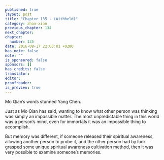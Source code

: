 ```yaml
---
published: true
layout: post
title: "Chapter 135 - (Withheld)"
category: zhan-xian
previous_chapter: 134
next_chapter:
chapter:
  number: 135
date: 2016-08-17 22:03:01 +0200
has_note: false
note: ""
is_sponsored: false
sponsors: []
has_credits: false
translator:
editor:
proofreader:
is_preview: true
---
```

Mo Qian’s words stunned Yang Chen.

Just as Mo Qian has said, wanting to know what other person was thinking was simply an impossible matter. The most unpredictable thing in this world was a person’s mind, even for immortals it was an impossible thing to accomplish.

But memory was different, if someone released their spiritual awareness, allowing another person to probe it, and the other person had by luck grasped some unique spiritual awareness cultivation method, then it was very possible to examine someone’s memories. 
